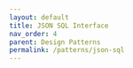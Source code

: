 ```yaml
---
layout: default
title: JSON SQL Interface
nav_order: 4
parent: Design Patterns
permalink: /patterns/json-sql
---
```

